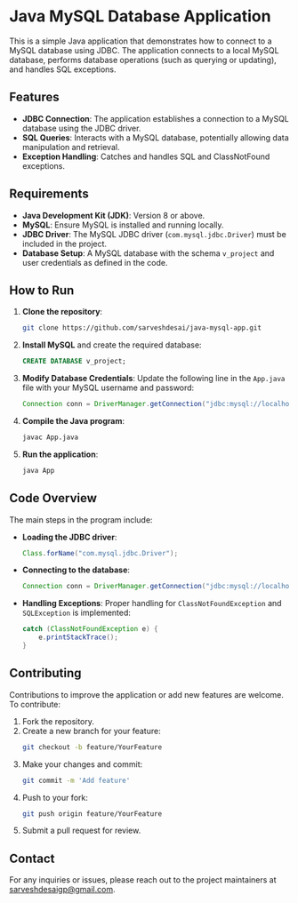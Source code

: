 
# Java MySQL Database Application

This is a simple Java application that demonstrates how to connect to a MySQL database using JDBC. The application connects to a local MySQL database, performs database operations (such as querying or updating), and handles SQL exceptions.

## Features

- **JDBC Connection**: The application establishes a connection to a MySQL database using the JDBC driver.
- **SQL Queries**: Interacts with a MySQL database, potentially allowing data manipulation and retrieval.
- **Exception Handling**: Catches and handles SQL and ClassNotFound exceptions.

## Requirements

- **Java Development Kit (JDK)**: Version 8 or above.
- **MySQL**: Ensure MySQL is installed and running locally.
- **JDBC Driver**: The MySQL JDBC driver (`com.mysql.jdbc.Driver`) must be included in the project.
- **Database Setup**: A MySQL database with the schema `v_project` and user credentials as defined in the code.

## How to Run

1. **Clone the repository**:
   ```bash
   git clone https://github.com/sarveshdesai/java-mysql-app.git
   ```
   
2. **Install MySQL** and create the required database:
   ```sql
   CREATE DATABASE v_project;
   ```

3. **Modify Database Credentials**:
   Update the following line in the `App.java` file with your MySQL username and password:
   ```java
   Connection conn = DriverManager.getConnection("jdbc:mysql://localhost:3306/v_project", "root", "1234");
   ```

4. **Compile the Java program**:
   ```bash
   javac App.java
   ```

5. **Run the application**:
   ```bash
   java App
   ```

## Code Overview

The main steps in the program include:

- **Loading the JDBC driver**:
  ```java
  Class.forName("com.mysql.jdbc.Driver");
  ```

- **Connecting to the database**:
  ```java
  Connection conn = DriverManager.getConnection("jdbc:mysql://localhost:3306/v_project", "root", "1234");
  ```

- **Handling Exceptions**:
  Proper handling for `ClassNotFoundException` and `SQLException` is implemented:
  ```java
  catch (ClassNotFoundException e) {
      e.printStackTrace();
  }
  ```

## Contributing

Contributions to improve the application or add new features are welcome. To contribute:

1. Fork the repository.
2. Create a new branch for your feature:
   ```bash
   git checkout -b feature/YourFeature
   ```
3. Make your changes and commit:
   ```bash
   git commit -m 'Add feature'
   ```
4. Push to your fork:
   ```bash
   git push origin feature/YourFeature
   ```
5. Submit a pull request for review.

## Contact

For any inquiries or issues, please reach out to the project maintainers at sarveshdesaigp@gmail.com.
